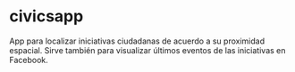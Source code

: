 # civicsapp
App para localizar iniciativas ciudadanas de acuerdo a su proximidad espacial. Sirve también para visualizar últimos eventos de las iniciativas en Facebook. 
